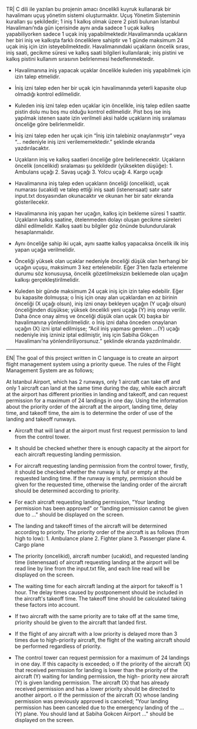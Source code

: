 TR| C dili ile yazılan bu projenin amacı öncelikli kuyruk kullanarak bir havalimanı uçuş yönetim sistemi oluşturmaktır. Uçuş Yönetim Sisteminin kuralları şu şekildedir;
1 iniş 1 kalkış olmak üzere 2 pisti bulunan İstanbul Havalimanı’nda gün içerisinde aynı anda sadece 1 uçak kalkış yapabiliyorken sadece 1 uçak iniş yapabilmektedir.Havalimanında uçakların her biri iniş ve kalkışta farklı önceliklere sahiptir ve 1 günde maksimum 24 uçak iniş için izin isteyebilmektedir. Havalimanındaki uçakların öncelik sırası, iniş saati, gecikme süresi ve kalkış saati bilgileri kullanılarak; iniş pistini ve kalkış pistini kullanım sırasının belirlenmesi hedeflenmektedir.

* Havalimanına iniş yapacak uçaklar öncelikle kuleden iniş yapabilmek için izin talep etmelidir.
 
* İniş izni talep eden her bir uçak için havalimanında yeterli kapasite olup olmadığı kontrol edilmelidir.
 
* Kuleden iniş izni talep eden uçaklar için öncelikle, iniş talep edilen saatte pistin dolu mu boş mu olduğu kontrol edilmelidir. Pist boş ise iniş yapılmak istenen saate izin verilmeli aksi halde uçakların iniş sıralaması önceliğe göre belirlenmelidir.

* İniş izni talep eden her uçak için “İniş izin talebiniz onaylanmıştır” veya “… nedeniyle iniş izni verilememektedir.” şeklinde ekranda yazdırılacaktır.
 
* Uçakların iniş ve kalkış saatleri önceliğe göre belirlenecektir. Uçakların öncelik (oncelikid) sıralaması şu şekildedir (yüksekten düşüğe):
                                                                                                                            1. Ambulans uçağı
                                                                                                                            2. Savaş uçağı
                                                                                                                            3. Yolcu uçağı
                                                                                                                            4. Kargo uçağı
                                                                                                                            
* Havalimanına iniş talep eden uçakların önceliği (oncelikid), uçak numarası (ucakid) ve talep ettiği iniş saati (istenensaat) satır satır input.txt dosyasından okunacaktır ve okunan her bir satır ekranda gösterilecekir.

* Havalimanına iniş yapan her uçağın, kalkış için bekleme süresi 1 saattir. Uçakların kalkış saatine, ötelenmeden dolayı oluşan gecikme süreleri dâhil edilmelidir. Kalkış saati bu bilgiler göz önünde bulundurularak hesaplanmalıdır.
 
* Aynı önceliğe sahip iki uçak, aynı saatte kalkış yapacaksa öncelik ilk iniş yapan uçağa verilmelidir.
 
* Önceliği yüksek olan uçaklar nedeniyle önceliği düşük olan herhangi bir uçağın uçuşu, maksimum 3 kez ertelenebilir. Eğer 3’ten fazla ertelenme durumu söz konusuysa, öncelik gözetilmeksizin beklemede olan uçağın kalkışı gerçekleştirilmelidir.
 
* Kuleden bir günde maksimum 24 uçak iniş için izin talep edebilir. Eğer bu kapasite dolmuşsa;
                  o İniş için onay alan uçaklardan en az birinin önceliği (X uçağı olsun), iniş izni onayı bekleyen uçağın (Y uçağı olsun) önceliğinden düşükse; yüksek öncelikli yeni                       uçağa (Y) iniş onayı verilir. Daha önce onay almış ve önceliği düşük olan uçak (X) başka bir havalimanına yönlendirilmelidir.                                                           o İniş izni daha önceden onaylanan uçağın (X) izni iptal edilmişse; “Acil iniş yapması gereken …(Y) uçağı nedeniyle iniş izniniz iptal edilmiştir, iniş için Sabiha                         Gökçen Havalimanı’na yönlendiriliyorsunuz.” şeklinde ekranda yazdırılmalıdır.
                  
-----------------------------------------------------------------------------------------------------------------------------------------------------------------------------------------                              
EN| The goal of this project written in C language is to create an airport flight management system using a priority queue. The rules of the Flight Management System are as follows;

At Istanbul Airport, which has 2 runways, only 1 aircraft can take off and only 1 aircraft can land at the same time during the day, while each aircraft at the airport has different priorities in landing and takeoff, and can request permission for a maximum of 24 landings in one day. Using the information about the priority order of the aircraft at the airport, landing time, delay time, and takeoff time, the aim is to determine the order of use of the landing and takeoff runways.

* Aircraft that will land at the airport must first request permission to land from the control tower.

* It should be checked whether there is enough capacity at the airport for each aircraft requesting landing permission.

* For aircraft requesting landing permission from the control tower, firstly, it should be checked whether the runway is full or empty at the requested landing time. If the runway is empty, permission should be given for the requested time, otherwise the landing order of the aircraft should be determined according to priority.

* For each aircraft requesting landing permission, "Your landing permission has been approved" or "landing permission cannot be given due to ..." should be displayed on the screen.

* The landing and takeoff times of the aircraft will be determined according to priority. The priority order of the aircraft is as follows (from high to low):
                                                                                                                                          1. Ambulance plane
                                                                                                                                          2. Fighter plane
                                                                                                                                          3. Passenger plane
                                                                                                                                          4. Cargo plane

* The priority (oncelikid), aircraft number (ucakid), and requested landing time (istenensaat) of aircraft requesting landing at the airport will be read line by line from the input.txt file, and each line read will be displayed on the screen.

* The waiting time for each aircraft landing at the airport for takeoff is 1 hour. The delay times caused by postponement should be included in the aircraft's takeoff time. The takeoff time should be calculated taking these factors into account.

* If two aircraft with the same priority are to take off at the same time, priority should be given to the aircraft that landed first.

* If the flight of any aircraft with a low priority is delayed more than 3 times due to high-priority aircraft, the flight of the waiting aircraft should be performed regardless of priority.

* The control tower can request permission for a maximum of 24 landings in one day. If this capacity is exceeded;
                o If the priority of the aircraft (X) that received permission for landing is lower than the priority of the aircraft (Y) waiting for landing permission, the high-                         priority new aircraft (Y) is given landing permission. The aircraft (X) that has already received permission and has a lower priority should be directed to another                       airport.
                o If the permission of the aircraft (X) whose landing permission was previously approved is canceled; "Your landing permission has been canceled due to the emergency                       landing of the ... (Y) plane. You should land at Sabiha Gokcen Airport ..." should be displayed on the screen.                  
                  
                  
                  



